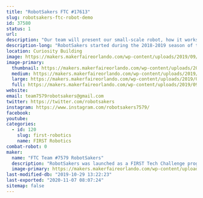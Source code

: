 ```yaml
---
title: "RobotSakers FTC #17613"
slug: robotsakers-ftc-robot-demo
id: 37580
status: 1
url: 
description: "Our team will present our small-scale robot, how it works, and how you can get involved in FIRST to work with your own team and build a robot."
description-long: "RobotSakers started during the 2018-2019 season of the FIRST Tech Challenge and developed a robot to compete in the year's game, Rover Ruckus. After experiencing our first season and learning the ropes of robotics, our dedication to spreading STEM skyrocketed and we want to extend our mission to Maker Faire by demoing our robot. Our exhibit will showcase our bot, how we built it, and how you can get involved in FIRST."
location: Curiosity Building
image: https://makers.makerfaireorlando.com/wp-content/uploads/2019/09/team-picture-3.jpg
image-primary:
  thumbnail: https://makers.makerfaireorlando.com/wp-content/uploads/2019/09/team-picture-3-150x150.jpg
  medium: https://makers.makerfaireorlando.com/wp-content/uploads/2019/09/team-picture-3-300x209.jpg
  large: https://makers.makerfaireorlando.com/wp-content/uploads/2019/09/team-picture-3.jpg
  full: https://makers.makerfaireorlando.com/wp-content/uploads/2019/09/team-picture-3.jpg
website: 
email: team7579robotsakers@gmail.com
twitter: https://twitter.com/robotsakers
instagram: https://www.instagram.com/robotsakers7579/
facebook: 
youtube: 
categories:
  - id: 120
    slug: first-robotics
    name: FIRST Robotics
combat-robot: 0
maker:
  name: "FTC Team #7579 RobotSakers"
  description: "RobotSakers was launched as a FIRST Tech Challenge program by a group of students with an interest in engineering and robotics.  Our team’s mission is to inspire young people to become leaders in Science, Technology, Engineering, and Mathematics by developing partnerships with industry professionals to solve annual engineering challenges put forth by FIRST.  We are building a foundation of technical skills, social skills, and values to create leaders in the STEM community."
  image-primary: https://makers.makerfaireorlando.com/wp-content/uploads/2019/09/Robotsakers-logo.png
last-modified-db: "2019-10-29 13:22:23"
last-exported: "2020-11-07 08:07:24"
sitemap: false
---
```

